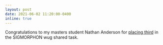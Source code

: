 ```yaml
---
layout: post
date: 2021-06-02 11:20:00-0400
inline: true
---
```

Congratulations to my masters student Nathan Anderson for [placing third](https://twitter.com/ryandcotterell/status/1400915799695560704) in the SIGMORPHON wug shared task.